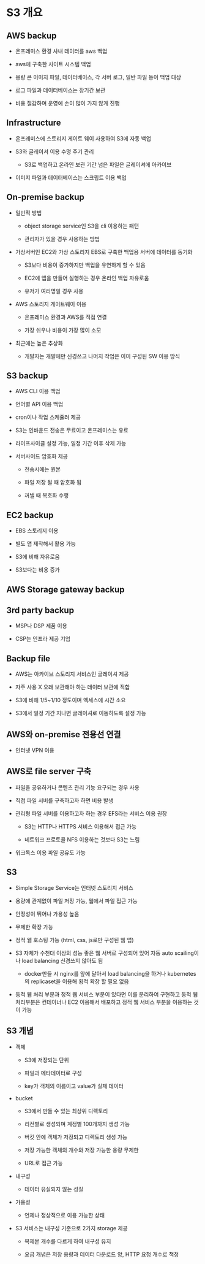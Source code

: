 S3 개요
=====

AWS backup
----------

*   온프레미스 환경 사내 데이터를 aws 백업

*   aws에 구축한 사이트 시스템 백업

*   용량 큰 이미지 파일, 데이터베이스, 각 서버 로그, 일반 파일 등이 백업 대상

*   로그 파일과 데이터베이스는 장기간 보관

*   비용 절감하며 운영에 손이 많이 가지 않게 진행

Infrastructure
--------------

*   온프레미스에 스토리지 게이트 웨이 사용하여 S3에 자동 백업

*   S3와 글레이셔 이용 수명 주기 관리
    *   S3로 백업하고 온라인 보관 기간 넘은 파일은 글레이셔에 아카이브

*   이미지 파일과 데이터베이스는 스크립트 이용 백업

On-premise backup
-----------------

*   일반적 방법
    
    *   object storage service인 S3을 cli 이용하는 패턴
    
    *   관리자가 있을 경우 사용하는 방법

*   가상서버인 EC2와 가상 스토리지 EBS로 구축한 백업용 서버에 데이터를 동기화
    
    *   S3보다 비용이 증가하지만 백업을 유연하게 할 수 있음
    
    *   EC2에 앱을 만들어 실행하는 경우 온라인 백업 자유로움
    
    *   유저가 여러명일 경우 사용

*   AWS 스토리지 게이트웨이 이용
    
    *   온프레미스 환경과 AWS를 직접 연결
    
    *   가장 쉬우나 비용이 가장 많이 소모

*   최근에는 높은 추상화
    *   개발자는 개발에만 신경쓰고 나머지 작업은 이미 구성된 SW 이용 방식

S3 backup
---------

*   AWS CLI 이용 백업

*   언어별 API 이용 백업

*   cron이나 작업 스케쥴러 제공

*   S3는 인바운드 전송은 무료이고 온프레미스는 유료

*   라이프사이클 설정 가능, 일정 기간 이후 삭제 가능

*   서버사이드 암호화 제공
    
    *   전송시에는 원본
    
    *   파일 저장 될 때 암호화 됨
    
    *   꺼낼 때 복호화 수행

EC2 backup
----------

*   EBS 스토리지 이용

*   별도 앱 제작해서 활용 가능

*   S3에 비해 자유로움

*   S3보다는 비용 증가

AWS Storage gateway backup
--------------------------

3rd party backup
----------------

*   MSP나 DSP 제품 이용

*   CSP는 인프라 제공 기업

Backup file
-----------

*   AWS는 아카이브 스토리지 서비스인 글레이셔 제공

*   자주 사용 X 오래 보관해야 하는 데이터 보관에 적합

*   S3에 비해 1/5~1/10 정도이며 엑세스에 시간 소요

*   S3에서 일정 기간 지나면 글레이셔로 이동하도록 설정 가능

AWS와 on-premise 전용선 연결
----------------------

*   인터넷 VPN 이용

AWS로 file server 구축
-------------------

*   파일을 공유하거나 콘텐츠 관리 기능 요구되는 경우 사용

*   직접 파일 서버를 구축하고자 하면 비용 발생

*   관리형 파일 서버를 이용하고자 하는 경우 EFS라는 서비스 이용 권장
    
    *   S3는 HTTP나 HTTPS 서비스 이용해서 접근 가능
    
    *   네트워크 프로토콜 NFS 이용하는 것보다 S3는 느림

*   워크독스 이용 파일 공유도 가능

S3
--

*   Simple Storage Service는 인터넷 스토리지 서비스

*   용량에 관계없이 파일 저장 가능, 웹에서 파일 접근 가능

*   안정성이 뛰어나 가용성 높음

*   무제한 확장 가능

*   정적 웹 호스팅 가능 (html, css, js로만 구성된 웹 앱)

*   S3 자체가 수천대 이상의 성능 좋은 웹 서버로 구성되어 있어 자동 auto scailing이나 load balancing 신경쓰지 않아도 됨
    *   docker만들 시 nginx를 앞에 달아서 load balancing을 하거나 kubernetes의 replicaset을 이용해 횡적 확장 할 필요 없음

*   동적 웹 처리 부분과 정적 웹 서비스 부분이 있다면 이를 분리하여 구현하고 동적 웹 처리부분은 컨테이너나 EC2 이용해서 배포하고 정적 웹 서비스 부분을 이용하는 것이 가능

S3 개념
-----

*   객체
    
    *   S3에 저장되는 단위
    
    *   파일과 메타데이터로 구성
    
    *   key가 객체의 이름이고 value가 실제 데이터

*   bucket
    
    *   S3에서 만들 수 있는 최상위 디렉토리
    
    *   리전별로 생성되며 계정별 100개까지 생성 가능
    
    *   버킷 안에 객체가 저장되고 디렉토리 생성 가능
    
    *   저장 가능한 객체의 개수와 저장 가능한 용량 무제한
    
    *   URL로 접근 가능

*   내구성
    *   데이터 유실되지 않는 성질

*   가용성
    *   언제나 정상적으로 이용 가능한 상태

*   S3 서비스는 내구성 기준으로 2가지 storage 제공
    
    *   복제본 개수를 다르게 하여 내구성 유지
    
    *   요금 개념은 저장 용량과 데이터 다운로드 양, HTTP 요청 개수로 책정
    